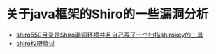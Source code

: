 # 关于java框架的Shiro的一些漏洞分析

+ [shiro550目录是Shiro漏洞环境并且自己写了一个扫描shirokey的工具](./shiro550)
+ [shiro权限绕过](./Shiro权限绕过/README.md)
